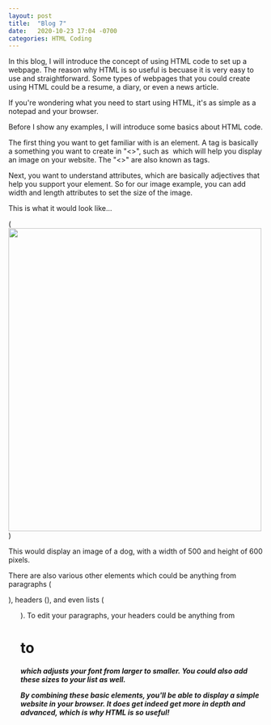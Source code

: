 ```yaml
---
layout: post
title:  "Blog 7"
date:   2020-10-23 17:04 -0700
categories: HTML Coding
---
```


In this blog, I will introduce the concept of using HTML code to set up a webpage. The reason why HTML is so useful is becuase it is very easy to use and straightforward. Some types of webpages that you could create using HTML could be a resume, a diary, or even a news article. 

If you're wondering what you need to start using HTML, it's as simple as a notepad and your browser.

Before I show any examples, I will introduce some basics about HTML code.

The first thing you want to get familiar with is an element. A tag is basically a something you want to create in "<>", such as <img> which will help you display an image on your website. The "<>" are also known as tags.

Next, you want to understand attributes, which are basically adjectives that help you support your element. So for our image example, you can add width and length attributes to set the size of the image.

This is what it would look like...

 (<img src="img_dog.jpg" width="500" height="600">)

This would display an image of a dog, with a width of 500 and height of 600 pixels.

There are also various other elements which could be anything from paragraphs (<p>), headers (<h>), and even lists (<ul>). To edit your paragraphs, your headers could be anything from <h1> to <h5> which adjusts your font from larger to smaller. You could also add these sizes to your list as well.
 
By combining these basic elements, you'll be able to display a simple website in your browser. It does get indeed get more in depth and advanced, which is why HTML is so useful!